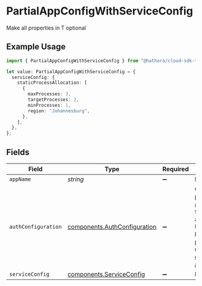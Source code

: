 # PartialAppConfigWithServiceConfig

Make all properties in T optional

## Example Usage

```typescript
import { PartialAppConfigWithServiceConfig } from "@hathora/cloud-sdk-typescript/models/components";

let value: PartialAppConfigWithServiceConfig = {
  serviceConfig: {
    staticProcessAllocation: [
      {
        maxProcesses: 3,
        targetProcesses: 2,
        minProcesses: 1,
        region: "Johannesburg",
      },
    ],
  },
};
```

## Fields

| Field                                                                                                                                                                                                                                                                                     | Type                                                                                                                                                                                                                                                                                      | Required                                                                                                                                                                                                                                                                                  | Description                                                                                                                                                                                                                                                                               |
| ----------------------------------------------------------------------------------------------------------------------------------------------------------------------------------------------------------------------------------------------------------------------------------------- | ----------------------------------------------------------------------------------------------------------------------------------------------------------------------------------------------------------------------------------------------------------------------------------------- | ----------------------------------------------------------------------------------------------------------------------------------------------------------------------------------------------------------------------------------------------------------------------------------------- | ----------------------------------------------------------------------------------------------------------------------------------------------------------------------------------------------------------------------------------------------------------------------------------------- |
| `appName`                                                                                                                                                                                                                                                                                 | *string*                                                                                                                                                                                                                                                                                  | :heavy_minus_sign:                                                                                                                                                                                                                                                                        | N/A                                                                                                                                                                                                                                                                                       |
| `authConfiguration`                                                                                                                                                                                                                                                                       | [components.AuthConfiguration](../../models/components/authconfiguration.md)                                                                                                                                                                                                              | :heavy_minus_sign:                                                                                                                                                                                                                                                                        | Configure [player authentication](https://hathora.dev/docs/lobbies-and-matchmaking/auth-service) for your application. Use Hathora's built-in auth providers or use your own [custom authentication](https://hathora.dev/docs/lobbies-and-matchmaking/auth-service#custom-auth-provider). |
| `serviceConfig`                                                                                                                                                                                                                                                                           | [components.ServiceConfig](../../models/components/serviceconfig.md)                                                                                                                                                                                                                      | :heavy_minus_sign:                                                                                                                                                                                                                                                                        | N/A                                                                                                                                                                                                                                                                                       |